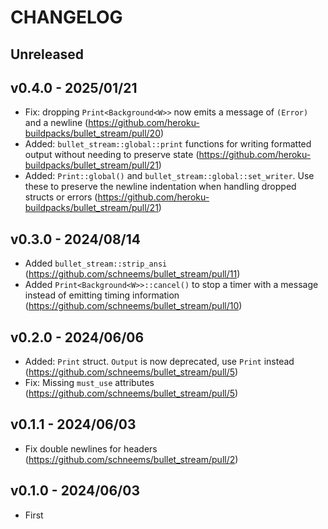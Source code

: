 # CHANGELOG

## Unreleased

## v0.4.0 - 2025/01/21

- Fix: dropping `Print<Background<W>>` now emits a message of `(Error)` and a newline (https://github.com/heroku-buildpacks/bullet_stream/pull/20)
- Added: `bullet_stream::global::print` functions for writing formatted output without needing to preserve state (https://github.com/heroku-buildpacks/bullet_stream/pull/21)
- Added: `Print::global()` and `bullet_stream::global::set_writer`. Use these to preserve the newline indentation when handling dropped structs or errors (https://github.com/heroku-buildpacks/bullet_stream/pull/21)

## v0.3.0 - 2024/08/14

- Added `bullet_stream::strip_ansi` (https://github.com/schneems/bullet_stream/pull/11)
- Added `Print<Background<W>>::cancel()` to stop a timer with a message instead of emitting timing information (https://github.com/schneems/bullet_stream/pull/10)

## v0.2.0 - 2024/06/06

- Added: `Print` struct. `Output` is now deprecated, use `Print` instead (https://github.com/schneems/bullet_stream/pull/5)
- Fix: Missing `must_use` attributes (https://github.com/schneems/bullet_stream/pull/5)

## v0.1.1 - 2024/06/03

- Fix double newlines for headers (https://github.com/schneems/bullet_stream/pull/2)

## v0.1.0 - 2024/06/03

- First

